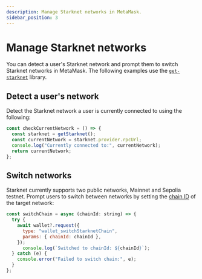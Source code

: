 ```yaml
---
description: Manage Starknet networks in MetaMask.
sidebar_position: 3
---
```


# Manage Starknet networks

You can detect a user's Starknet network and prompt them to switch Starknet networks in MetaMask.
The following examples use the [`get-starknet`](https://github.com/starknet-io/get-starknet) library.

## Detect a user's network

Detect the Starknet network a user is currently connected to using the following:

```javascript
const checkCurrentNetwork = () => {
  const starknet = getStarknet();
  const currentNetwork = starknet.provider.rpcUrl;
  console.log("Currently connected to:", currentNetwork);
  return currentNetwork;
};
```
 
## Switch networks

Starknet currently supports two public networks, Mainnet and Sepolia testnet.
Prompt users to switch between networks by setting the
[chain ID](../../../reference/non-evm-apis/starknet-snap-api.md#supported-networks) of the target network:

```javascript
const switchChain = async (chainId: string) => {
  try {
    await wallet?.request({
      type: "wallet_switchStarknetChain",
      params: { chainId: chainId },
    });
      console.log(`Switched to chainId: ${chainId}`);
  } catch (e) {
    console.error("Failed to switch chain:", e);
  }
};
```
